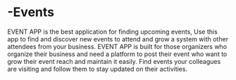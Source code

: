 # -Events
EVENT APP is the best application for finding upcoming events, Use this app to find and discover new events to attend and grow a system with other attendees from your business. EVENT APP is built for those organizers who organize their business and need a platform to post their event who want to grow their event reach and maintain it easily. Find events your colleagues are visiting and follow them to stay updated on their activities.
